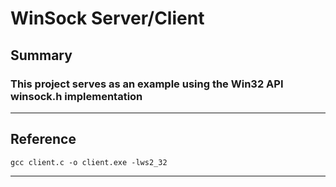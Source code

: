 # WinSock Server/Client

## Summary

### This project serves as an example using the Win32 API winsock.h implementation

<hr>

## Reference

```shell
gcc client.c -o client.exe -lws2_32
```
<hr>